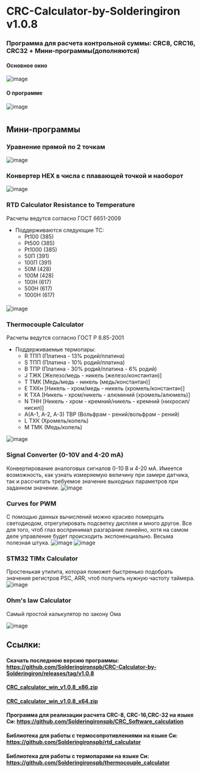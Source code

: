 # CRC-Calculator-by-Solderingiron v1.0.8
### Программа для расчета контрольной суммы: CRC8, CRC16, CRC32 + Мини-программы(дополняются)
#### Основное окно 
![image](https://github.com/Solderingironspb/CRC-Calculator-by-Solderingiron/assets/68805120/dde8d019-102d-46ee-b5f2-4d018f532d26)
#### О программе
![image](https://github.com/Solderingironspb/CRC-Calculator-by-Solderingiron/assets/68805120/63923d55-6d01-4d57-9780-e1ad3d5c3bad)

#
## Мини-программы
### Уравнение прямой по 2 точкам
![image](https://github.com/Solderingironspb/CRC-Calculator-by-Solderingiron/assets/68805120/b61b4ec8-2c12-49f2-a8c6-c82dc76fee79)
###
### Конвертер HEX в числа с плавающей точкой и наоборот
![image](https://github.com/Solderingironspb/CRC-Calculator-by-Solderingiron/assets/68805120/f76542c3-dd3e-430a-b840-7ef0bd006397)
###
### RTD Calculator Resistance to Temperature
Расчеты ведутся согласно ГОСТ 6651-2009
* Поддерживаются следующие ТС:
  - Pt100 (385)
  - Pt500 (385)
  - Pt1000 (385)
  - 50П (391)
  - 100П (391)
  - 50М (428)
  - 100М (428)
  - 100Н (617)
  - 500Н (617)
  - 1000Н (617)
####  
![image](https://github.com/Solderingironspb/CRC-Calculator-by-Solderingiron/assets/68805120/032df576-3264-4f62-ba39-f1e8b79c4a9c)
###
### Thermocouple Calculator
Расчеты ведутся согласно ГОСТ Р 8.85-2001

* Поддерживаемые термопары:
  - R ТПП (Платина - 13% родий/платина)
  - S ТПП (Платина - 10% родий/платина)
  - B ТПР (Платина - 30% родий/платина - 6% родий)
  - J ТЖК [Железо/медь - никель (железо/константан)]
  - T ТМК [Медь/медь - никель (медь/константан)]
  - E ТХКн [Никель - хром/медь - никель (хромель/константан)]
  - K ТХА [Никель - хром/никель - алюминий (хромель/алюмель)]
  - N ТНН [Никель - хром - кремний/никель - кремний (нихросил/нисил)]
  - A(A-1, A-2, A-3) ТВР (Вольфрам - рений/вольфрам - рений)
  - L ТХК (Хромель/копель)
  - M ТМК (Медь/копель)

![image](https://github.com/Solderingironspb/CRC-Calculator-by-Solderingiron/assets/68805120/6c06f57d-a3e6-46a1-b234-248c09f8c7f3)
###
### Signal Converter (0-10V and 4-20 mA)
Конвертирование аналоговых сигналов 0-10 В и 4-20 мА. Имеется возможность, как узнать измеряемую величину при замере датчика, так и рассчитать требуемое значение выходных параметров при заданном значении.
![image](https://github.com/Solderingironspb/CRC-Calculator-by-Solderingiron/assets/68805120/7d00bc49-769b-40ea-81b2-57bd630251c4)

###
### Curves for PWM
С помощью данных вычислений можно красиво померцать светодиодом, отрегулировать подсветку дисплея и много другое. Все для того, чтоб глаз воспринимал разгарание линейно, хотя на самом деле управление будет происходить экспоненциально. Весьма полезная штука.
![image](https://github.com/Solderingironspb/CRC-Calculator-by-Solderingiron/assets/68805120/5d90b3f9-4a0a-4b79-ae81-54e8b42f4ae8)
![image](https://github.com/Solderingironspb/CRC-Calculator-by-Solderingiron/assets/68805120/de4e6546-a52c-4c53-85de-43c752d4ffdf)

###
### STM32 TIMx Calculator
Простенькая утилита, которая поможет быстренько подобрать значения регистров PSC, ARR, чтоб получить нужную частоту таймера.
![image](https://github.com/Solderingironspb/CRC-Calculator-by-Solderingiron/assets/68805120/9dbaee33-2832-4b02-8c0f-e7dc88b64f9b)

###
### Ohm's law Calculator
Самый простой калькулятор по закону Ома

![image](https://github.com/Solderingironspb/CRC-Calculator-by-Solderingiron/assets/68805120/b7a9551a-f05a-4c08-a9f9-7b4a7e8106f5)


## Ссылки:
#### Скачать последнюю версию программы: https://github.com/Solderingironspb/CRC-Calculator-by-Solderingiron/releases/tag/v1.0.8
#### [CRC_calculator_win_v1.0.8_x86.zip](https://github.com/Solderingironspb/CRC-Calculator-by-Solderingiron/releases/download/v1.0.8/CRC_calculator_win_v1.0.8_x86.zip)
#### [CRC_calculator_win_v1.0.8_x64.zip](https://github.com/Solderingironspb/CRC-Calculator-by-Solderingiron/releases/download/v1.0.8/CRC_calculator_win_v1.0.8_x64.zip)
#### Программа для реализации расчета CRC-8, CRC-16,CRC-32 на языке Си: https://github.com/Solderingironspb/CRC_Software_calculation
#### Библиотека для работы с термосопротивлениями на языке Си: https://github.com/Solderingironspb/rtd_calculator
#### Библиотека для работы с термопарами на языке Си: https://github.com/Solderingironspb/thermocouple_calculator




